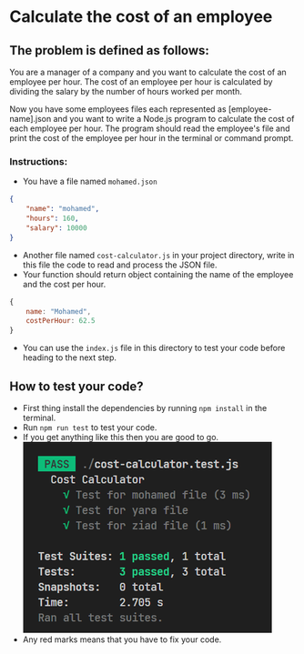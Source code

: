 # Calculate the cost of an employee

## The problem is defined as follows:

You are a manager of a company and you want to calculate the cost of an employee per hour. The cost of an employee per hour is calculated by dividing the salary by the number of hours worked per month.

Now you have some employees files each represented as [employee-name].json and you want to write a Node.js program to calculate the cost of each employee per hour. The program should read the employee's file and print the cost of the employee per hour in the terminal or command prompt.

### Instructions:

-   You have a file named `mohamed.json`

```json
{
	"name": "mohamed",
	"hours": 160,
	"salary": 10000
}
```

-   Another file named `cost-calculator.js` in your project directory, write in this file the code to read and process the JSON file.
-   Your function should return object containing the name of the employee and the cost per hour.

```js
{
    name: "Mohamed",
    costPerHour: 62.5
}
```

-   You can use the `index.js` file in this directory to test your code before heading to the next step.

## How to test your code?

-   First thing install the dependencies by running `npm install` in the terminal.
-   Run `npm run test` to test your code.
-   If you get anything like this then you are good to go.![successful running of tests](test-pass.png)
-   Any red marks means that you have to fix your code.
